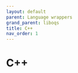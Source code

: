 ```yaml
---
layout: default
parent: Language wrappers
grand_parent: liboqs
title: C++
nav_order: 1
---
```


# C++
